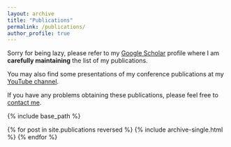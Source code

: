 ```yaml
---
layout: archive
title: "Publications"
permalink: /publications/
author_profile: true
---
```



 Sorry for being lazy, please refer to my [Google Scholar](https://scholar.google.com/citations?user=SzEBdA8AAAAJ&hl=en) profile where I am **carefully maintaining** the list of my publications.


You may also find some presentations of my conference publications at my [YouTube channel](https://www.youtube.com/channel/UCGqYcqGotIbai0ghAef0FPA).


 If you have any problems obtaining these publications, please feel free to [contact me](https://x-y-zhao.github.io/contact/). 


{% include base_path %}

{% for post in site.publications reversed %}
  {% include archive-single.html %}
{% endfor %}
